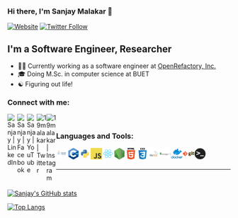 ### Hi there, I'm Sanjay Malakar 👋

[![Website](https://img.shields.io/website?label=sanjay.me&style=for-the-badge&url=https%3A%2F%2Fsanjay.me)](https://sanjay.me)
[![Twitter Follow](https://img.shields.io/twitter/follow/19malakar?color=1DA1F2&logo=twitter&style=for-the-badge)](https://twitter.com/intent/follow?original_referer=https%3A%2F%2Fgithub.com%2F19malakar&screen_name=19malakar)

## I'm a Software Engineer, Researcher

- 👨‍💻 Currently working as a software engineer at [OpenRefactory, Inc.](https://www.openrefactory.com/)
- 🎓 Doing M&#46;Sc&#46; in computer science at BUET
- ☯️ Figuring out life!

### Connect with me:

[<img align="left" alt="Sanjay | LinkedIn" width="22px" src="https://cdn.jsdelivr.net/npm/simple-icons@v3/icons/linkedin.svg" />][linkedin]
[<img align="left" alt="Sanjay | Facebook" width="22px" src="https://cdn.jsdelivr.net/npm/simple-icons@v3/icons/facebook.svg" />][facebook]
[<img align="left" alt="Sanjay | YouTube" width="22px" src="https://cdn.jsdelivr.net/npm/simple-icons@v3/icons/youtube.svg" />][youtube]
[<img align="left" alt="19malakar | Twitter" width="22px" src="https://cdn.jsdelivr.net/npm/simple-icons@v3/icons/twitter.svg" />][twitter]
[<img align="left" alt="19malakar | Instagram" width="22px" src="https://cdn.jsdelivr.net/npm/simple-icons@v3/icons/instagram.svg" />][instagram]

<br />

### Languages and Tools:

[<img align="left" alt="Java" width="26px" src="https://raw.githubusercontent.com/github/explore/80688e429a7d4ef2fca1e82350fe8e3517d3494d/topics/java/java.png" />][webdevplaylist]
[<img align="left" alt="C++" width="26px" src="https://raw.githubusercontent.com/github/explore/80688e429a7d4ef2fca1e82350fe8e3517d3494d/topics/cpp/cpp.png" />][webdevplaylist]
[<img align="left" alt="Python" width="26px" src="https://raw.githubusercontent.com/github/explore/80688e429a7d4ef2fca1e82350fe8e3517d3494d/topics/python/python.png" />][webdevplaylist]
[<img align="left" alt="JavaScript" width="26px" src="https://raw.githubusercontent.com/github/explore/80688e429a7d4ef2fca1e82350fe8e3517d3494d/topics/javascript/javascript.png" />][webdevplaylist]
[<img align="left" alt="React" width="26px" src="https://raw.githubusercontent.com/github/explore/80688e429a7d4ef2fca1e82350fe8e3517d3494d/topics/react/react.png" />][webdevplaylist]
[<img align="left" alt="Node.js" width="26px" src="https://raw.githubusercontent.com/github/explore/80688e429a7d4ef2fca1e82350fe8e3517d3494d/topics/nodejs/nodejs.png" />][webdevplaylist]
[<img align="left" alt="HTML5" width="26px" src="https://raw.githubusercontent.com/github/explore/80688e429a7d4ef2fca1e82350fe8e3517d3494d/topics/html/html.png" />][webdevplaylist]
[<img align="left" alt="CSS3" width="26px" src="https://raw.githubusercontent.com/github/explore/80688e429a7d4ef2fca1e82350fe8e3517d3494d/topics/css/css.png" />][webdevplaylist]
[<img align="left" alt="MySQL" width="26px" src="https://raw.githubusercontent.com/github/explore/80688e429a7d4ef2fca1e82350fe8e3517d3494d/topics/mysql/mysql.png" />][webdevplaylist]
[<img align="left" alt="MongoDB" width="26px" src="https://raw.githubusercontent.com/github/explore/80688e429a7d4ef2fca1e82350fe8e3517d3494d/topics/mongodb/mongodb.png" />][webdevplaylist]
[<img align="left" alt="Docker" width="26px" src="https://raw.githubusercontent.com/github/explore/78df643247d429f6cc873026c0622819ad797942/topics/docker/docker.png" />][webdevplaylist]
[<img align="left" alt="Git" width="26px" src="https://raw.githubusercontent.com/github/explore/80688e429a7d4ef2fca1e82350fe8e3517d3494d/topics/git/git.png" />][webdevplaylist]
[<img align="left" alt="Terminal" width="26px" src="https://raw.githubusercontent.com/github/explore/80688e429a7d4ef2fca1e82350fe8e3517d3494d/topics/terminal/terminal.png" />][webdevplaylist]

<br />
<br />

---




<br>
<div class="row">
  <div class="col-md-6">

  [![Sanjay's GitHub stats](https://github-readme-stats.vercel.app/api?username=iamsanjaymalakar&count_private=true&show_icons=true&include_all_commits=true&theme=tokyonight)](https://github.com/iamsanjay)
  
  </div>
  <div class="col-md-6">

  [![Top Langs](https://github-readme-stats.vercel.app/api/top-langs/?username=iamsanjaymalakar&hide=css,html&layout=compact&theme=tokyonight&langs_count=6)](https://github.com/anuraghazra/github-readme-stats)
  
  </div>

  </div>


[facebook]: https://m.me/iamsanjaymalakar
[twitter]: https://twitter.com/19malakar
[youtube]: https://www.youtube.com/channel/UCZoSJhU-tNyEWPFDqXLAaTg
[instagram]: https://instagram.com/19malakar
[linkedin]: https://linkedin.com/in/sanjaymalakar
[webdevplaylist]: https://github.com/iamsanjaymalakar